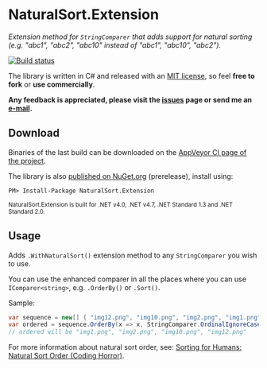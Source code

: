 NaturalSort.Extension
=====================

*Extension method for `StringComparer` that adds support for natural sorting  (e.g. "abc1", "abc2", "abc10" instead of "abc1", "abc10", "abc2").*


[![Build status](https://ci.appveyor.com/api/projects/status/dal3731bpuavmpsg?svg=true)](https://ci.appveyor.com/project/tompazourek/endless)


The library is written in C# and released with an [MIT license](https://raw.githubusercontent.com/tompazourek/NaturalSort.Extension/master/LICENSE), so feel **free to fork** or **use commercially**.

**Any feedback is appreciated, please visit the [issues](https://github.com/tompazourek/NaturalSort.Extension/issues?state=open) page or send me an [e-mail](mailto:tom.pazourek@gmail.com).**

Download
--------

Binaries of the last build can be downloaded on the [AppVeyor CI page of the project](https://ci.appveyor.com/project/tompazourek/NaturalSort.Extension/build/artifacts).

The library is also [published on NuGet.org](https://www.nuget.org/packages/NaturalSort.Extension/) (prerelease), install using:

```
PM> Install-Package NaturalSort.Extension
```

<sup>NaturalSort.Extension is built for .NET v4.0, .NET v4.7, .NET Standard 1.3 and .NET Standard 2.0.</sup>

Usage
-----

Adds `.WithNaturalSort()` extension method to any `StringComparer` you wish to use.

You can use the enhanced comparer in all the places where you can use `IComparer<string>`, e.g. `.OrderBy()` or `.Sort()`.

Sample:

```csharp
var sequence = new[] { "img12.png", "img10.png", "img2.png", "img1.png" };
var ordered = sequence.OrderBy(x => x, StringComparer.OrdinalIgnoreCase.WithNaturalSort());
// ordered will be "img1.png", "img2.png", "img10.png", "img12.png"
```

For more information about natural sort order, see: [Sorting for Humans: Natural Sort Order (Coding Horror)](https://blog.codinghorror.com/sorting-for-humans-natural-sort-order/).